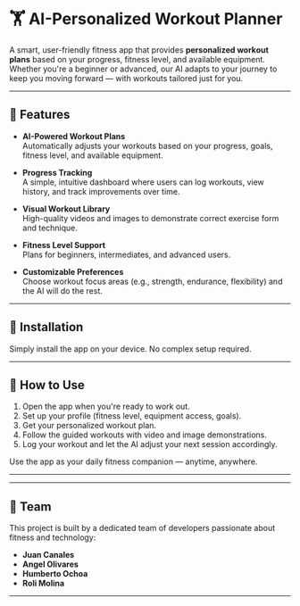 # 🏋️ AI-Personalized Workout Planner

A smart, user-friendly fitness app that provides **personalized workout plans** based on your progress, fitness level, and available equipment. Whether you're a beginner or advanced, our AI adapts to your journey to keep you moving forward — with workouts tailored just for you.

---

## 🚀 Features

- **AI-Powered Workout Plans**  
  Automatically adjusts your workouts based on your progress, goals, fitness level, and available equipment.

- **Progress Tracking**  
  A simple, intuitive dashboard where users can log workouts, view history, and track improvements over time.

- **Visual Workout Library**  
  High-quality videos and images to demonstrate correct exercise form and technique.

- **Fitness Level Support**  
  Plans for beginners, intermediates, and advanced users.

- **Customizable Preferences**  
  Choose workout focus areas (e.g., strength, endurance, flexibility) and the AI will do the rest.

---

## 📲 Installation

Simply install the app on your device. No complex setup required.

---

## 🧠 How to Use

1. Open the app when you're ready to work out.
2. Set up your profile (fitness level, equipment access, goals).
3. Get your personalized workout plan.
4. Follow the guided workouts with video and image demonstrations.
5. Log your workout and let the AI adjust your next session accordingly.

Use the app as your daily fitness companion — anytime, anywhere.

---
<!--
## 🛠️ Built With

*You can fill this in with specific technologies as the project develops, but here’s a template:*

- React Native / Flutter (for mobile app development)
- Python / Node.js (for AI backend and logic)
- TensorFlow / PyTorch (for machine learning models)
- Firebase / MongoDB (for user data & progress tracking)
-->
---

## 👥 Team

This project is built by a dedicated team of developers passionate about fitness and technology:

- **Juan Canales**
- **Angel Olivares**
- **Humberto Ochoa**
- **Roli Molina**

---
